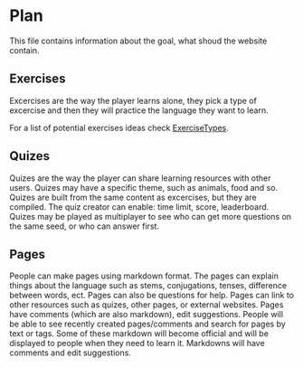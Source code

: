 # Plan
This file contains information about the goal, what shoud the website contain.

## Exercises
Excercises are the way the player learns alone, they pick a type of excercise and then they will practice the language they want to learn.

For a list of potential exercises ideas check [ExerciseTypes](./exercise-types.md).

## Quizes
Quizes are the way the player can share learning resources with other users. Quizes may have a specific theme, such as animals, food and so. Quizes are built from the same content as excercises, but they are compiled. The quiz creator can enable: time limit, score, leaderboard. Quizes may be played as multiplayer to see who can get more questions on the same seed, or who can answer first.

## Pages
People can make pages using markdown format. The pages can explain things about the language such as stems, conjugations, tenses, difference between words, ect. Pages can also be questions for help. Pages can link to other resources such as quizes, other pages, or external websites. Pages have comments (which are also markdown), edit suggestions. People will be able to see recently created pages/comments and search for pages by text or tags. Some of these markdown will become official and will be displayed to people when they need to learn it. Markdowns will have comments and edit suggestions.
